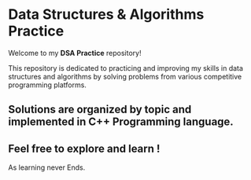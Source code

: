 # Data Structures & Algorithms Practice

Welcome to my **DSA Practice** repository!

This repository is dedicated to practicing and improving my skills in data structures and algorithms by solving problems from various competitive programming platforms.

Solutions are organized by topic and implemented in C++ Programming language.
---
Feel free to explore and learn !
---
As learning never Ends. 
